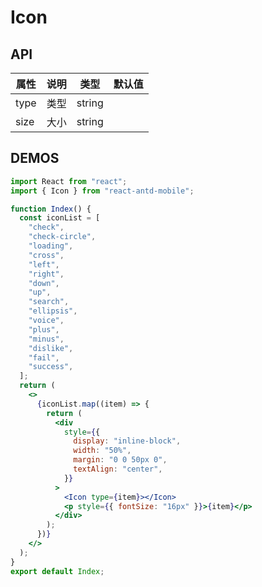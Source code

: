 # Icon

## API

| 属性 | 说明 | 类型   | 默认值 |
| ---- | ---- | ------ | ------ |
| type | 类型 | string |        |
| size | 大小 | string |        |

## DEMOS

```jsx
import React from "react";
import { Icon } from "react-antd-mobile";

function Index() {
  const iconList = [
    "check",
    "check-circle",
    "loading",
    "cross",
    "left",
    "right",
    "down",
    "up",
    "search",
    "ellipsis",
    "voice",
    "plus",
    "minus",
    "dislike",
    "fail",
    "success",
  ];
  return (
    <>
      {iconList.map((item) => {
        return (
          <div
            style={{
              display: "inline-block",
              width: "50%",
              margin: "0 0 50px 0",
              textAlign: "center",
            }}
          >
            <Icon type={item}></Icon>
            <p style={{ fontSize: "16px" }}>{item}</p>
          </div>
        );
      })}
    </>
  );
}
export default Index;
```
